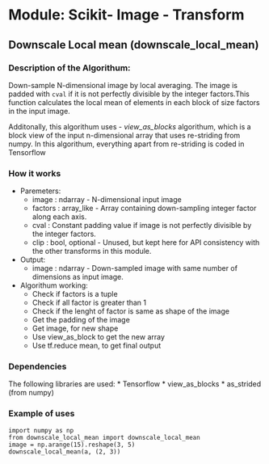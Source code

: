 # Module: Scikit- Image  - Transform  


## Downscale Local mean (downscale_local_mean) 

### Description of the Algorithum: 
Down-sample N-dimensional image by local averaging. The image is padded with `cval` if it is not perfectly divisible by the
integer factors.This function calculates the local mean of elements in each block of size factors in the input image.

Additonally, this algorithum uses - *view_as_blocks* algorithum, 
which is a block view of the input n-dimensional array that uses re-striding from numpy. 
In this algorithum, everything apart from re-striding is coded in Tensorflow
 
### How it works
* Paremeters: 
    * image : ndarray - N-dimensional input image 
    * factors : array_like - Array containing down-sampling integer factor along each axis.
    * cval :  Constant padding value if image is not perfectly divisible by the integer factors.
    * clip : bool, optional - Unused, but kept here for API consistency with the other transforms
        in this module.
* Output: 
    * image : ndarray - Down-sampled image with same number of dimensions as input image.
* Algorithum working: 
    * Check if factors is a tuple 
    * Check if all factor is greater than 1 
    * Check if the lenght of factor is same as shape of the image 
    * Get the padding of the image 
    * Get image, for new shape 
    * Use view_as_block to get the new array 
    * Use tf.reduce mean, to get final output 

### Dependencies 
The following libraries are used:
    * Tensorflow 
    * view_as_blocks 
        * as_strided (from numpy)

### Example of uses  

```
import numpy as np 
from downscale_local_mean import downscale_local_mean 
image = np.arange(15).reshape(3, 5)
downscale_local_mean(a, (2, 3))  
``` 





 